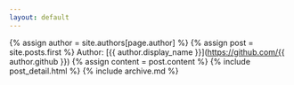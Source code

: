 ```yaml
---
layout: default
---
```

{% assign author = site.authors[page.author] %}
  {% assign post = site.posts.first %}
  Author: [{{ author.display_name }}](https://github.com/{{ author.github }})
  {% assign content = post.content %}
  {% include post_detail.html %}
  {% include archive.md %}